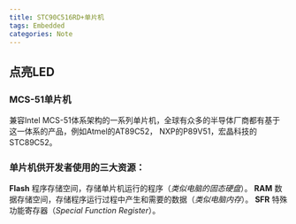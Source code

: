 ```yaml
---
title: STC90C516RD+单片机
tags: Embedded
categories: Note
---
```


## 点亮LED

### MCS-51单片机

兼容Intel MCS-51体系架构的一系列单片机，全球有众多的半导体厂商都有基于这一体系的产品，例如Atmel的AT89C52， NXP的P89V51，宏晶科技的STC89C52。

### 单片机供开发者使用的三大资源：

**Flash** 程序存储空间，存储单片机运行的程序（*类似电脑的固态硬盘*）。
**RAM** 数据存储空间，存储程序运行过程中产生和需要的数据（*类似电脑内存*）。
**SFR** 特殊功能寄存器（*Special Function Register*）。



